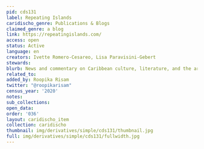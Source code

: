 ```yaml
---
pid: cds131
label: Repeating Islands
caridischo_genre: Publications & Blogs
claimed_genre: a blog
link: https://repeatingislands.com/
access: open
status: Active
language: en
creators: Ivette Romero-Cesareo, Lisa Paravisini-Gebert
stewards:
blurb: News and commentary on Caribbean culture, literature, and the arts
related_to:
added_by: Roopika Risam
twitter: "@roopikarisam"
census_year: '2020'
notes:
sub_collections:
open_data:
order: '036'
layout: caridischo_item
collection: caridischo
thumbnail: img/derivatives/simple/cds131/thumbnail.jpg
full: img/derivatives/simple/cds131/fullwidth.jpg
---
```

